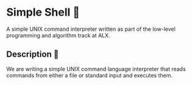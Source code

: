 # Simple Shell 🐚

A simple UNIX command interpreter written as part of the low-level programming and algorithm track at ALX.

## Description 💬

We are writing a simple UNIX command language interpreter that reads commands from either a file or standard input and executes them.

